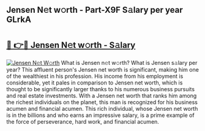 ## Jensen N𝚎t w𝚘rth - Part-X9F S𝚊lary per year GLrkA

# <h2><a href="http://gc2lej.nevu.top/?p=Jensen">🔗 👉🔴 Jensen N𝚎t w𝚘rth - S𝚊lary</a></h2>

[![Jensen N𝚎t W𝚘rth](https://i.imgur.com/Oavwk0R.jpeg)](http://gc2lej.nevu.top/?p=Jensen)
What is Jensen n𝚎t w𝚘rth? What is Jensen s𝚊lary per year?
This affluent person's Jensen net worth is significant, making him one of the wealthiest in his profession. His income from his employment is considerable, yet it pales in comparison to Jensen net worth, which is thought to be significantly larger thanks to his numerous business pursuits and real estate investments. With a Jensen net worth that ranks him among the richest individuals on the planet, this man is recognized for his business acumen and financial acumen. This rich individual, whose Jensen net worth is in the billions and who earns an impressive salary, is a prime example of the force of perseverance, hard work, and financial acumen.
